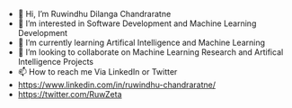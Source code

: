 - 👋 Hi, I’m Ruwindhu Dilanga Chandraratne 
- 👀 I’m interested in Software Development and Machine Learning Development 
- 🌱 I’m currently learning Artifical Intelligence and Machine Learning 
- 💞️ I’m looking to collaborate on Machine Learning Research and Artifical Intelligence Projects 
- 📫 How to reach me Via LinkedIn or Twitter 
- https://www.linkedin.com/in/ruwindhu-chandraratne/
- https://twitter.com/RuwZeta

<!---
ruwzeta/ruwzeta is a ✨ special ✨ repository because its `README.md` (this file) appears on your GitHub profile.
You can click the Preview link to take a look at your changes.
--->
